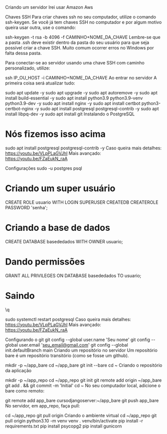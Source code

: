 
Criando um servidor
Irei usar Amazon Aws

Chaves SSH
Para criar chaves ssh no seu computador, utilize o comando ssh-keygen. Se você já tem chaves SSH no computador e por algum motivo queira usar outra, use o comando:

ssh-keygen -t rsa -b 4096 -f CAMINHO+NOME_DA_CHAVE
Lembre-se que a pasta .ssh deve existir dentro da pasta do seu usuário para que seja possível criar a chave SSH. Muito comum ocorrer erros no Windows por falta dessa pasta.

Para conectar-se ao servidor usando uma chave SSH com caminho personalizado, utilize:

ssh IP_OU_HOST -i CAMINHO+NOME_DA_CHAVE
Ao entrar no servidor
A primeira coisa será atualizar tudo:

sudo apt update -y
sudo apt upgrade -y
sudo apt autoremove -y
sudo apt install build-essential -y
sudo apt install python3.9 python3.9-venv python3.9-dev -y
sudo apt install nginx -y
sudo apt install certbot python3-certbot-nginx -y
sudo apt install postgresql postgresql-contrib -y
sudo apt install libpq-dev -y
sudo apt install git
Instalando o PostgreSQL

# Nós fizemos isso acima
sudo apt install postgresql postgresql-contrib -y
Caso queira mais detalhes: https://youtu.be/VLpPLaGVJhI
Mais avançado: https://youtu.be/FZaEukN_raA

Configurações
sudo -u postgres psql

# Criando um super usuário
CREATE ROLE usuario WITH LOGIN SUPERUSER CREATEDB CREATEROLE PASSWORD 'senha';

# Criando a base de dados
CREATE DATABASE basededados WITH OWNER usuario;

# Dando permissões
GRANT ALL PRIVILEGES ON DATABASE basededados TO usuario;

# Saindo
\q

sudo systemctl restart postgresql
Caso queira mais detalhes: https://youtu.be/VLpPLaGVJhI
Mais avançado: https://youtu.be/FZaEukN_raA

Configurando o git
git config --global user.name 'Seu nome'
git config --global user.email 'seu_email@gmail.com'
git config --global init.defaultBranch main
Criando um repositório no servidor
Um repositório bare é um repositório transitório (como se fosse um github).

mkdir -p ~/app_bare
cd ~/app_bare
git init --bare
cd ~
Criando o repositório da aplicação

mkdir -p ~/app_repo
cd ~/app_repo
git init
git remote add origin ~/app_bare
git add . && git commit -m 'Initial'
cd ~
No seu computador local, adicione o bare como remoto:

git remote add app_bare cursodjangoserver:~/app_bare
git push app_bare <branch>
No servidor, em app_repo, faça pull:

cd ~/app_repo
git pull origin <branch>
Criando o ambiente virtual
cd  ~/app_repo
git pull origin <branch>
python3.10 -m venv venv
. venv/bin/activate
pip install -r requirements.txt
pip install psycopg2
pip install gunicorn

